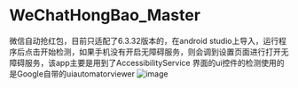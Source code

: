 # WeChatHongBao_Master
微信自动抢红包，目前只适配了6.3.32版本的，在android studio上导入，运行程序后点击开始检测，如果手机没有开启无障碍服务，则会调到设置页面进行打开无障碍服务，该app主要是用到了AccessibilityService 界面的ui控件的检测使用的是Google自带的uiautomatorviewer
![image](https://github.com/linhaosheng/WeChatHongBao_Master/blob/master/wxid_ui.png)
